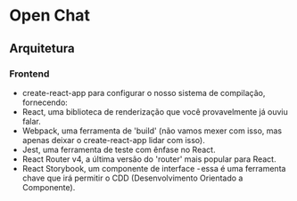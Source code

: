 # Open Chat

## Arquitetura

### Frontend
* create-react-app para configurar o nosso sistema de compilação, fornecendo:
* React, uma biblioteca de renderização que você provavelmente já ouviu falar.
* Webpack, uma ferramenta de 'build' (não vamos mexer com isso, mas apenas deixar o create-react-app lidar com isso).
* Jest, uma ferramenta de teste com ênfase no React.
* React Router v4, a última versão do 'router' mais popular para React.
* React Storybook, um componente de interface - essa é uma ferramenta chave que irá permitir o CDD (Desenvolvimento Orientado a Componente).
